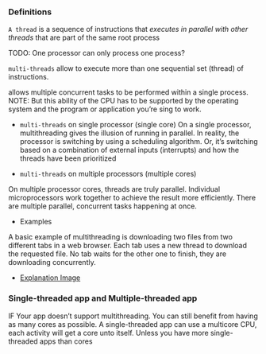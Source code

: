 ### Definitions

`A thread` is a sequence of instructions that *executes in parallel with other threads* that are part of the same root process

TODO:
One processor can only process one process?

`multi-threads` allow to execute more than one sequential set (thread) of instructions.

allows multiple concurrent tasks to be performed within a single process.
NOTE: But this ability of the CPU has to be supported by the operating system and the program or application you’re sing to work.

- `multi-threads` on single processor (single core)
On a single processor, multithreading gives the illusion of running in parallel. In reality, the processor is switching by using a scheduling algorithm. Or, it’s switching based on a combination of external inputs (interrupts) and how the threads have been prioritized

- `multi-threads` on multiple processors (multiple cores)

On multiple processor cores, threads are truly parallel. Individual microprocessors work together to achieve the result more efficiently. There are multiple parallel, concurrent tasks happening at once.

- Examples

A basic example of multithreading is downloading two files from two different tabs in a web browser. Each tab uses a new thread to download the requested file. No tab waits for the other one to finish, they are downloading concurrently.

- [Explanation Image](https://www.baeldung.com/wp-content/uploads/sites/4/2020/07/multithreading.png)

### Single-threaded app and Multiple-threaded app

IF Your app doesn’t support multithreading. You can still benefit from having as many cores as possible. A single-threaded app can use a multicore CPU, each activity will get a core unto itself. Unless you have more single-threaded apps than cores
